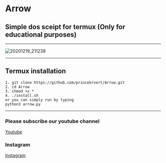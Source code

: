 # Arrow
## Simple dos sceipt for termux (Only for educational purposes)

---

![20201219_211238](https://user-images.githubusercontent.com/56459297/103457988-cdff7180-4d29-11eb-88cf-2cd295cd9654.jpg)

---
## Termux installation
```
1. git clone https://github.com/princekrvert/Arrow.git
2. cd Arrow
3. chmod +x *
4. ./install.sh
or you can simply run by typing
python3 arrow.py
```
---
### Please subscribe our youtube channel
[Youtube](https://m.youtube.com/c/Princeweb)

### Instagram
[Instagram](https://instagram.com/sirprincekrvert)

